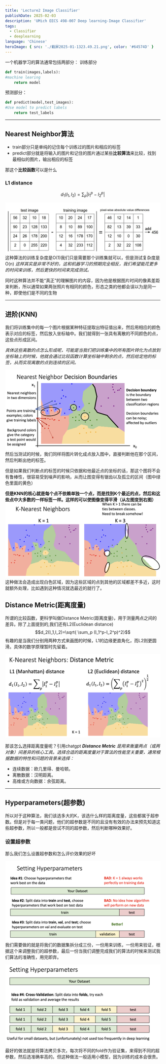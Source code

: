 ```yaml
---
title: 'Lecture2 Image Classifier'
publishDate: 2025-02-03
description: 'UMich EECS 498-007 Deep learning-Image Classifier'
tags:
  - Classifier
  - deeplearning
language: 'Chinese'
heroImage: { src: './截屏2025-01-1323.49.21.png', color: '#64574D' }
---
```



一个机器学习的算法通常包括两部分：
训练部分
```python
def train(images,labels):
#machine learing
	return model
```
预测部分：
```python
def predict(model,test_images):
#Use model to predict labels
	return test_labels
```

---

## Nearest Neighbor算法

- train部分只是单纯的记住每个训练过的图片和相应的标签
- predict部分就是将输入的图片和记住的图片通过某些**比较算法**来比较，找到最相似的图片，输出相应的标签

那这个**比较函数**可以是什么
### L1 distance
$$d_1(I_1,I_2)=\sum_p |I_1^p-I_2^p|$$


![alt text](./截屏2025-01-1323.02.01.png)
这种算法的训练复杂度是O(1)我们只是需要那个训练集就可以，但是测试复杂度是O(n)
*这样其实是非常不好的，这和机器学习的预期完全相反，我们希望能花更多的时间来训练，然后更快的时间来完成测试。*

同时这种算法并不能“真正”的理解图片的内容，因为他是根据图片时间的像素差距来判断，所以通常如果两张照片有相同的颜色，形态之类的他都会误以为是同一种，即使他们是不同的生物

---
## 进阶(KNN)
我们将训练集中的每一个图片根据某种特征提取出特征值出来，然后用相应的颜色表示对应的标签，然后放入坐标轴中。我们就得到一张具有离散的不同颜色的点，这些点形成区间。

*具体这些离散的点怎么形成呢，可能是当我们把训练集中的所有图片转化为点放到坐标轴上的时候，他就会通过比较函数计算坐标轴中剩余的点，然后给定他的标签，从而实现离散的点到连续的区间。*

![alt text](./截屏2025-01-1323.49.21.png)
然后当测试的时候，我们同样将图片转化成点放入图中，直接判断他在那个区间，然后判断出他的标签。

但是如果我们判断点的标签的时候只依据和他最近点的坐标的话，那这个图将不会有鲁棒性，很容易受到噪声的影响，从而让图变得有锯齿以及孤立的区间（图中绿色里面的黄色）

**但是KNN的核心就是每个点不依赖单独一个点，而是找到K个最近的点，然后和这些点中大多数的一样标签一样。这样的可以使图像变得平滑（从左图变到右图）**
![alt text](./截屏2025-01-1400.04.29.png)
这种做法会造成出现白色区域，因为这些区域的点到其他的区域都差不多近，这时就额外处理，比如遇到这种情况就选最近的就行了。

## Distance Metric(距离度量)
所谓的比较函数，更科学叫做Distance Metric(距离度量)，用于测量两点之间的差异。除了上面提到的,我们还有L2(Euclidean distance)
$$d_2(I_1,I_2)=\sqrt{ \sum_p (I_1^p-I_2^p)^2}$$
有趣的是当我们分别用两种方式来画图的时候，L1的边缘更直角化，而L2则更圆滑。具体的数学原理暂时先留着。

![alt text](./截屏2025-01-1400.14.42.png)

那该怎么选择距离度量呢？引用chatgpt
***Distance Metric** 是用来衡量两点（或两对象）间差异的核心工具。选择合适的距离度量对于算法的性能至关重要，通常根据数据的特性和问题的背景来选择：*
- 连续数据：欧几里得、曼哈顿。
- 离散数据：汉明距离。
- 高维或方向数据：余弦距离。
---
## Hyperparameters(超参数)
所以对于这种算法，我们该选多大的K，该选什么样的距离度量，这些都属于超参数。但是对于每一类问题，他们的超参数是不同的且没有有效的办法来预先知道这些超参数，所以一般都是尝试不同的超参数，然后判断哪种效果好。

### 设置超参数
那么我们怎么设置超参数和怎么评价效果的好坏

![alt text](./截屏2025-01-1400.41.31.png)
我们需要做的就是将我们的数据集拆分成三份，一份用来训练，一份用来验证，根据这个来调整我们的超参数，最后一份当我们调整完成我们的算法的时候来测试我们算法的准确性，用完即弃。

![alt text](./截屏2025-01-1400.41.43.png)
最好的做法就是将算法拷贝多次，每次将不同的fold作为验证集，来得到不同的超参数，然后选准确率高的。但这种做法一般适用小模型，因为训练的成本会很贵。






